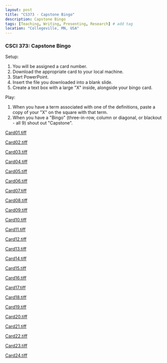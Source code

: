 ```yaml
---
layout: post
title: "CS373 - Capstone Bingo"
description: Capstone Bingo
tags: [Teaching, Writing, Presenting, Research] # add tag
location: "Collegeville, MN, USA"
---
```


### CSCI 373: Capstone Bingo

Setup:

1. You will be assigned a card number.
2. Download the appropriate card to your local machine.
3. Start PowerPoint.
4. Insert the file you downloaded into a blank slide.
5. Create a text box with a large "X" inside, alongside your bingo card.

Play:

1. When you have a term associated with one of the definitions, paste a copy of your "X" on the square with that term.
2. When you have a "Bingo" (three-in-row, column or diagonal, or blackout - all 9) shout out "Capstone".



[Card01.tiff](https://maherou.github.io/files/CS373/Bingo/Card01.tiff)

[Card02.tiff](https://maherou.github.io/files/CS373/Bingo/Card02.tiff)

[Card03.tiff](https://maherou.github.io/files/CS373/Bingo/Card03.tiff)

[Card04.tiff](https://maherou.github.io/files/CS373/Bingo/Card04.tiff)

[Card05.tiff](https://maherou.github.io/files/CS373/Bingo/Card05.tiff)

[Card06.tiff](https://maherou.github.io/files/CS373/Bingo/Card06.tiff)

[Card07.tiff](https://maherou.github.io/files/CS373/Bingo/Card07.tiff)

[Card08.tiff](https://maherou.github.io/files/CS373/Bingo/Card08.tiff)

[Card09.tiff](https://maherou.github.io/files/CS373/Bingo/Card09.tiff)

[Card10.tiff](https://maherou.github.io/files/CS373/Bingo/Card10.tiff)

[Card11.tiff](https://maherou.github.io/files/CS373/Bingo/Card11.tiff)

[Card12.tiff](https://maherou.github.io/files/CS373/Bingo/Card12.tiff)

[Card13.tiff](https://maherou.github.io/files/CS373/Bingo/Card13.tiff)

[Card14.tiff](https://maherou.github.io/files/CS373/Bingo/Card14.tiff)

[Card15.tiff](https://maherou.github.io/files/CS373/Bingo/Card15.tiff)

[Card16.tiff](https://maherou.github.io/files/CS373/Bingo/Card16.tiff)

[Card17.tiff](https://maherou.github.io/files/CS373/Bingo/Card17.tiff)

[Card18.tiff](https://maherou.github.io/files/CS373/Bingo/Card18.tiff)

[Card19.tiff](https://maherou.github.io/files/CS373/Bingo/Card19.tiff)

[Card20.tiff](https://maherou.github.io/files/CS373/Bingo/Card20.tiff)

[Card21.tiff](https://maherou.github.io/files/CS373/Bingo/Card21.tiff)

[Card22.tiff](https://maherou.github.io/files/CS373/Bingo/Card22.tiff)

[Card23.tiff](https://maherou.github.io/files/CS373/Bingo/Card23.tiff)

[Card24.tiff](https://maherou.github.io/files/CS373/Bingo/Card24.tiff)

